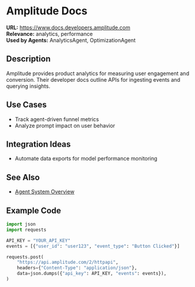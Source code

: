 # Amplitude Docs

**URL:** https://www.docs.developers.amplitude.com  
**Relevance:** analytics, performance  
**Used by Agents:** AnalyticsAgent, OptimizationAgent

## Description
Amplitude provides product analytics for measuring user engagement and conversion. Their developer docs outline APIs for ingesting events and querying insights.

## Use Cases
- Track agent-driven funnel metrics
- Analyze prompt impact on user behavior

## Integration Ideas
- Automate data exports for model performance monitoring

## See Also
- [Agent System Overview](../agent_system_overview.md)

## Example Code

```python
import json
import requests

API_KEY = "YOUR_API_KEY"
events = [{"user_id": "user123", "event_type": "Button Clicked"}]

requests.post(
    "https://api.amplitude.com/2/httpapi",
    headers={"Content-Type": "application/json"},
    data=json.dumps({"api_key": API_KEY, "events": events}),
)
```

